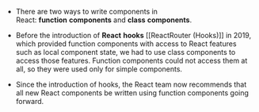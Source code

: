 -   There are two ways to write components in React: **function** **components** and **class** **components**.
-   Before the introduction of **React** **hooks** [[ReactRouter (Hooks)]] in 2019, which provided function components with access to React features such as local component state, we had to use class components to access those features. Function components could not access them at all, so they were used only for simple components.  
    
-   Since the introduction of hooks, the React team now recommends that all new React components be written using function components going forward.